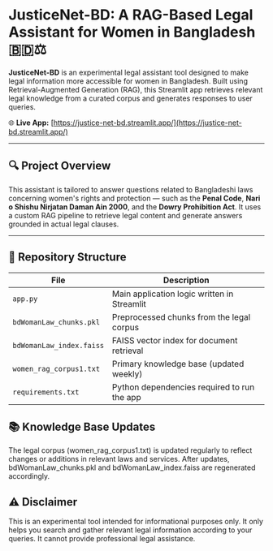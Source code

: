 # JusticeNet-BD: A RAG-Based Legal Assistant for Women in Bangladesh 🇧🇩⚖️

**JusticeNet-BD** is an experimental legal assistant tool designed to make legal information more accessible for women in Bangladesh. Built using Retrieval-Augmented Generation (RAG), this Streamlit app retrieves relevant legal knowledge from a curated corpus and generates responses to user queries.

🌐 **Live App:** [https://justice-net-bd.streamlit.app/](https://justice-net-bd.streamlit.app/)

---

## 🔍 Project Overview

This assistant is tailored to answer questions related to Bangladeshi laws concerning women's rights and protection — such as the **Penal Code**, **Nari o Shishu Nirjatan Daman Ain 2000**, and the **Dowry Prohibition Act**. It uses a custom RAG pipeline to retrieve legal content and generate answers grounded in actual legal clauses.

---

## 📁 Repository Structure

| File | Description |
|------|-------------|
| `app.py` | Main application logic written in Streamlit |
| `bdWomanLaw_chunks.pkl` | Preprocessed chunks from the legal corpus |
| `bdWomanLaw_index.faiss` | FAISS vector index for document retrieval |
| `women_rag_corpus1.txt` | Primary knowledge base (updated weekly) |
| `requirements.txt` | Python dependencies required to run the app |

## 📚 Knowledge Base Updates 
The legal corpus (women_rag_corpus1.txt) is updated regularly to reflect changes or additions in relevant laws and services. After updates, bdWomanLaw_chunks.pkl and bdWomanLaw_index.faiss are regenerated accordingly.

## ⚠️ Disclaimer 
This is an experimental tool intended for informational purposes only. It only helps you search and gather relevant legal information according to your queries. It cannot provide professional legal assistance.
